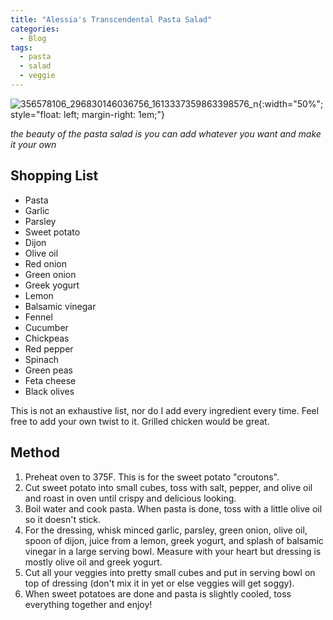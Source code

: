 ```yaml
---
title: "Alessia's Transcendental Pasta Salad"
categories:
  - Blog
tags:
  - pasta
  - salad
  - veggie
---
```


![356578106_296830146036756_1613337359863398576_n](https://github.com/awoolfe/awoolfe.github.io/assets/46086565/4f7fe573-8b51-4411-a9db-1f442334c019){:width="50%"; style="float: left; margin-right: 1em;"}

*the beauty of the pasta salad is you can add whatever you want and make it your own*

## Shopping List
- Pasta
- Garlic
- Parsley
- Sweet potato
- Dijon
- Olive oil
- Red onion
- Green onion
- Greek yogurt
- Lemon
- Balsamic vinegar
- Fennel
- Cucumber
- Chickpeas
- Red pepper
- Spinach
- Green peas
- Feta cheese
- Black olives

This is not an exhaustive list, nor do I add every ingredient every time. Feel free to add your own twist to it. Grilled chicken would be great.

## Method
1. Preheat oven to 375F. This is for the sweet potato "croutons".
2. Cut sweet potato into small cubes, toss with salt, pepper, and olive oil and roast in oven until crispy and delicious looking.
3. Boil water and cook pasta. When pasta is done, toss with a little olive oil so it doesn't stick.
4. For the dressing, whisk minced garlic, parsley, green onion, olive oil, spoon of dijon, juice from a lemon, greek yogurt, and splash of balsamic vinegar in a large serving bowl. Measure with your heart but dressing is mostly olive oil and greek yogurt.
5. Cut all your veggies into pretty small cubes and put in serving bowl on top of dressing (don't mix it in yet or else veggies will get soggy).
6. When sweet potatoes are done and pasta is slightly cooled, toss everything together and enjoy!

